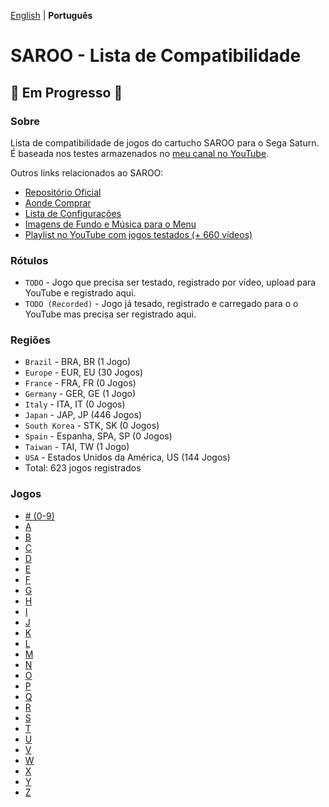 [English](README.md) | **Português**

# SAROO - Lista de Compatibilidade

## :construction: Em Progresso :construction:

### Sobre

Lista de compatibilidade de jogos do cartucho SAROO para o Sega Saturn.
É baseada nos testes armazenados no [meu canal no YouTube](https://www.youtube.com/@chap3l).

Outros links relacionados ao SAROO:

- [Repositório Oficial](https://github.com/tpunix/SAROO)
- [Aonde Comprar](Info/Buy/pt-br.md)
- [Lista de Configurações](https://github.com/williamdsw/saroo-configuration-list)
- [Imagens de Fundo e Música para o Menu](https://github.com/williamdsw/saroo-backgrounds)
- [Playlist no YouTube com jogos testados (+ 660 vídeos)](https://www.youtube.com/playlist?list=PLmsMlzwbRlgLngxWI9ZzPK44Gix1Ek-ZO)

### Rótulos

- `TODO` - Jogo que precisa ser testado, registrado por vídeo, upload para YouTube e registrado aqui.
- `TODO (Recorded)` - Jogo já tesado, registrado e carregado para o o YouTube mas precisa ser registrado aqui.

### Regiões

- `Brazil` - BRA, BR (1 Jogo)
- `Europe` - EUR, EU (30 Jogos)
- `France` - FRA, FR (0 Jogos)
- `Germany` - GER, GE (1 Jogo)
- `Italy` - ITA, IT (0 Jogos)
- `Japan` - JAP, JP (446 Jogos)
- `South Korea` - STK, SK (0 Jogos)
- `Spain` - Espanha, SPA, SP (0 Jogos)
- `Taiwan` - TAI, TW (1 Jogo)
- `USA` - Estados Unidos da América, US (144 Jogos)
- Total: 623 jogos registrados

### Jogos

- [# (0-9)](./Sections/pt-br/09.md)
- [A](./Sections/pt-br/A.md)
- [B](./Sections/pt-br/B.md)
- [C](./Sections/pt-br/C.md)
- [D](./Sections/pt-br/D.md)
- [E](./Sections/pt-br/E.md)
- [F](./Sections/pt-br/F.md)
- [G](./Sections/pt-br/G.md)
- [H](./Sections/pt-br/H.md)
- [I](./Sections/pt-br/I.md)
- [J](./Sections/pt-br/J.md)
- [K](./Sections/pt-br/K.md)
- [L](./Sections/pt-br/L.md)
- [M](./Sections/pt-br/M.md)
- [N](./Sections/pt-br/N.md)
- [O](./Sections/pt-br/O.md)
- [P](./Sections/pt-br/P.md)
- [Q](./Sections/pt-br/Q.md)
- [R](./Sections/pt-br/R.md)
- [S](./Sections/pt-br/S.md)
- [T](./Sections/pt-br/T.md)
- [U](./Sections/pt-br/U.md)
- [V](./Sections/pt-br/V.md)
- [W](./Sections/pt-br/W.md)
- [X](./Sections/pt-br/X.md)
- [Y](./Sections/pt-br/Y.md)
- [Z](./Sections/pt-br/Z.md)
